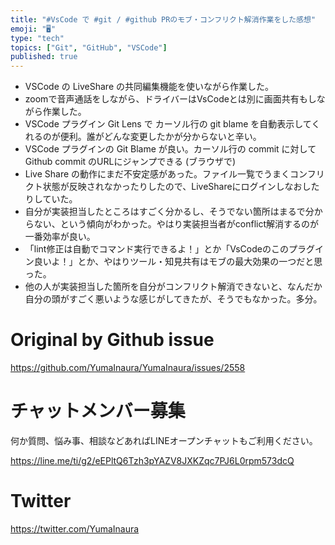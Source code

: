 ```yaml
---
title: "#VsCode で #git / #github PRのモブ・コンフリクト解消作業をした感想"
emoji: "🖥"
type: "tech"
topics: ["Git", "GitHub", "VSCode"]
published: true
---
```


- VSCode の LiveShare の共同編集機能を使いながら作業した。
- zoomで音声通話をしながら、ドライバーはVsCodeとは別に画面共有もしながら作業した。
- VSCode プラグイン Git Lens で カーソル行の git blame を自動表示してくれるのが便利。誰がどんな変更したかが分からないと辛い。
- VSCode プラグインの Git Blame が良い。カーソル行の commit に対して Github commit のURLにジャンプできる (ブラウザで)
- Live Share の動作にまだ不安定感があった。ファイル一覧でうまくコンフリクト状態が反映されなかったりしたので、LiveShareにログインしなおしたりしていた。 
- 自分が実装担当したところはすごく分かるし、そうでない箇所はまるで分からない、という傾向がわかった。やはり実装担当者がconflict解消するのが一番効率が良い。
- 「lint修正は自動でコマンド実行できるよ！」とか「VsCodeのこのプラグイン良いよ！」とか、やはりツール・知見共有はモブの最大効果の一つだと思った。
- 他の人が実装担当した箇所を自分がコンフリクト解消できないと、なんだか自分の頭がすごく悪いような感じがしてきたが、そうでもなかった。多分。

# Original by Github issue

https://github.com/YumaInaura/YumaInaura/issues/2558








<!-- Update From Qiita API -->

# チャットメンバー募集


何か質問、悩み事、相談などあればLINEオープンチャットもご利用ください。

https://line.me/ti/g2/eEPltQ6Tzh3pYAZV8JXKZqc7PJ6L0rpm573dcQ





# Twitter


https://twitter.com/YumaInaura


<!-- Update From Qiita API -->


